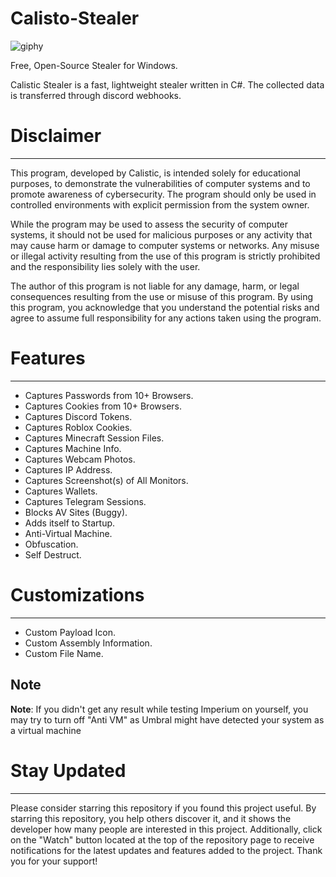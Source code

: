 # Calisto-Stealer
![giphy](https://github.com/Calistic101/Calistic-Stealer/assets/141461695/3921b22a-ee3b-405d-a497-ac8cbfe35dd9)

Free, Open-Source Stealer for Windows.

Calistic Stealer is a fast, lightweight stealer written in C#. The collected data is transferred through discord webhooks.
# Disclaimer
-------------------------------------------------------------------------------------------------------------------------
This program, developed by Calistic, is intended solely for educational purposes, to demonstrate the vulnerabilities of computer systems and to promote awareness of cybersecurity. The program should only be used in controlled environments with explicit permission from the system owner.

While the program may be used to assess the security of computer systems, it should not be used for malicious purposes or any activity that may cause harm or damage to computer systems or networks. Any misuse or illegal activity resulting from the use of this program is strictly prohibited and the responsibility lies solely with the user.

The author of this program is not liable for any damage, harm, or legal consequences resulting from the use or misuse of this program. By using this program, you acknowledge that you understand the potential risks and agree to assume full responsibility for any actions taken using the program.


# Features
--------------------------------------------------------------------------------------------------------------------------
- Captures Passwords from 10+ Browsers.
- Captures Cookies from 10+ Browsers.
- Captures Discord Tokens.
- Captures Roblox Cookies.
- Captures Minecraft Session Files.
- Captures Machine Info.
- Captures Webcam Photos.
- Captures IP Address.
- Captures Screenshot(s) of All Monitors.
- Captures Wallets.
- Captures Telegram Sessions.
- Blocks AV Sites (Buggy).
- Adds itself to Startup.
- Anti-Virtual Machine.
- Obfuscation.
- Self Destruct.

# Customizations
--------------------------------------------------------------------------------------------------------------------------
- Custom Payload Icon.
- Custom Assembly Information.
- Custom File Name.

**Note** 
--------------------------------------------------------------------------------------------------------------------------
**Note**: If you didn't get any result while testing Imperium on yourself, you may try to turn off "Anti VM" as Umbral might have detected your system as a virtual machine

# Stay Updated
--------------------------------------------------------------------------------------------------------------------------

Please consider starring this repository if you found this project useful. By starring this repository, you help others discover it, and it shows the developer how many people are interested in this project. Additionally, click on the "Watch" button located at the top of the repository page to receive notifications for the latest updates and features added to the project. Thank you for your support!
